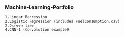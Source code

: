 ### Machine-Learning-Portfolio

    1.Linear Regression
    2.Logistic Regression (includes FuelConsumption.csv)
    3.Screen time
    4.CNN-1 (Convolution example9
